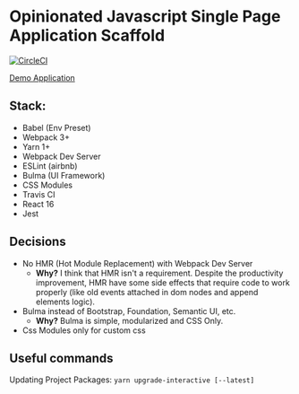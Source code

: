 # Opinionated Javascript Single Page Application Scaffold

[![CircleCI](https://circleci.com/gh/jeantoledo/jfront.svg?style=svg)](https://circleci.com/gh/jeantoledo/jfront)

[Demo Application](https://jeantoledo.github.io/jfront/)

## Stack:

- Babel (Env Preset)
- Webpack 3+
- Yarn 1+
- Webpack Dev Server
- ESLint (airbnb)
- Bulma (UI Framework)
- CSS Modules
- Travis CI
- React 16
- Jest

## Decisions

- No HMR (Hot Module Replacement) with Webpack Dev Server
  - **Why?** I think that HMR isn't a requirement. Despite the productivity improvement, HMR have some side effects that require code to work properly (like old events attached in dom nodes and append elements logic).
- Bulma instead of Bootstrap, Foundation, Semantic UI, etc.
  - **Why?** Bulma is simple, modularized and CSS Only.
- Css Modules only for custom css

## Useful commands

Updating Project Packages: `yarn upgrade-interactive [--latest]`

